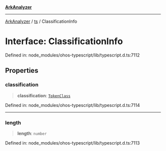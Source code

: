 [**ArkAnalyzer**](../../../../README.md)

***

[ArkAnalyzer](../../../../globals.md) / [ts](../README.md) / ClassificationInfo

# Interface: ClassificationInfo

Defined in: node\_modules/ohos-typescript/lib/typescript.d.ts:7112

## Properties

### classification

> **classification**: [`TokenClass`](../enumerations/TokenClass.md)

Defined in: node\_modules/ohos-typescript/lib/typescript.d.ts:7114

***

### length

> **length**: `number`

Defined in: node\_modules/ohos-typescript/lib/typescript.d.ts:7113

